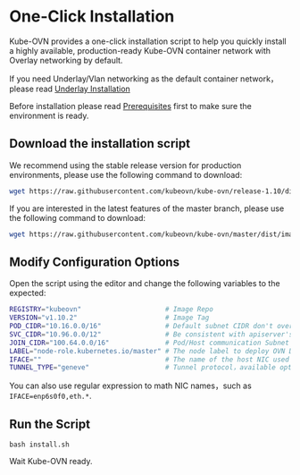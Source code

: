 # One-Click Installation

Kube-OVN provides a one-click installation script to help you quickly install a highly available, 
production-ready Kube-OVN container network with Overlay networking by default.

If you need Underlay/Vlan networking as the default container network，please read [Underlay Installation](./underlay.en.md)

Before installation please read [Prerequisites](./prepare.en.md) first to make sure the environment is ready.

## Download the installation script

We recommend using the stable release version for production environments, please use the following command to download:

```bash
wget https://raw.githubusercontent.com/kubeovn/kube-ovn/release-1.10/dist/images/install.sh
```

If you are interested in the latest features of the master branch, please use the following command to download:

```bash
wget https://raw.githubusercontent.com/kubeovn/kube-ovn/master/dist/images/install.sh
```

## Modify Configuration Options

Open the script using the editor and change the following variables to the expected:

```bash
REGISTRY="kubeovn"                     # Image Repo 
VERSION="v1.10.2"                      # Image Tag
POD_CIDR="10.16.0.0/16"                # Default subnet CIDR don't overlay with SVC/NODE/JOIN CIDR
SVC_CIDR="10.96.0.0/12"                # Be consistent with apiserver's service-cluster-ip-range
JOIN_CIDR="100.64.0.0/16"              # Pod/Host communication Subnet CIDR, don't overlay with SVC/NODE/POD CIDR
LABEL="node-role.kubernetes.io/master" # The node label to deploy OVN DB
IFACE=""                               # The name of the host NIC used by the container network, or if empty use the NIC that host Node IP in Kubernetes
TUNNEL_TYPE="geneve"                   # Tunnel protocol，available options: geneve, vxlan or stt. stt requires compilation of ovs kernel module
```

You can also use regular expression to math NIC names，such as `IFACE=enp6s0f0,eth.*`.

## Run the Script

`bash install.sh`

Wait Kube-OVN ready.
